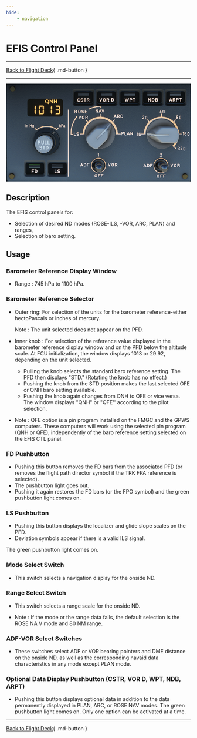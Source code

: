 ```yaml
---
hide:
    - navigation
---
```


# EFIS Control Panel

---

[Back to Flight Deck](../index.md){ .md-button }

---

![EFIS Control](../../../assets/a32nx-briefing/glareshield/EFIS-Control.png "EFIS Control")

## Description

The EFIS control panels for:

- Selection of desired ND modes (ROSE-ILS, -VOR, ARC, PLAN) and ranges,
- Selection of baro setting.

## Usage

### Barometer Reference Display Window

- Range : 745 hPa to 1100 hPa.

### Barometer Reference Selector

- Outer ring: For selection of the units for the barometer reference-either hectoPascals or inches of mercury.

    Note : The unit selected does not appear on the PFD.

- Inner knob : For selection of the reference value displayed in the barometer reference display window and on the PFD below the altitude scale. At FCU initialization, the window displays 1013 or 29.92, depending on the unit selected.

    - Pulling the knob selects the standard baro reference setting. The PFD then displays "STD." (Rotating the knob has no effect.)
    - Pushing the knob from the STD position makes the last selected OFE or ONH baro setting available.
    - Pushing the knob again changes from ONH to OFE or vice versa. The window displays "QNH" or "QFE'' according to the pilot selection.

- Note : QFE option is a pin program installed on the FMGC and the GPWS computers. These computers will work using the selected pin program (QNH or QFE), independently of the baro reference setting selected on the EFIS CTL panel.

###  FD Pushbutton

- Pushing this button removes the FD bars from the associated PFD (or removes the flight path director symbol if the TRK FPA reference is selected).
- The pushbutton light goes out.
- Pushing it again restores the FD bars (or the FPO symbol) and the green pushbutton light comes on.

###  LS Pushbutton

- Pushing this button displays the localizer and glide slope scales on the PFD.
- Deviation symbols appear if there is a valid ILS signal.

The green pushbutton light comes on.

### Mode Select Switch

- This switch selects a navigation display for the onside ND.

### Range Select Switch

- This switch selects a range scale for the onside ND.

- Note : If the mode or the range data fails, the default selection is the ROSE NA V mode and 80 NM range.

### ADF-VOR Select Switches

- These switches select ADF or VOR bearing pointers and DME distance on the onside ND, as well as the corresponding navaid data characteristics in any mode except PLAN mode.

### Optional Data Display Pushbutton (CSTR, VOR D, WPT, NDB, ARPT)

- Pushing this button displays optional data in addition to the data permanently displayed in PLAN, ARC, or ROSE NAV modes. The green pushbutton light comes on. Only one option can be activated at a time.

---

[Back to Flight Deck](../index.md){ .md-button }

